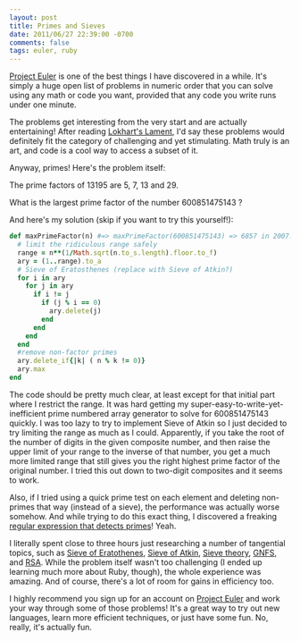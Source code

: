 ```yaml
---
layout: post
title: Primes and Sieves
date: 2011/06/27 22:39:00 -0700
comments: false
tags: euler, ruby
---
```



[Project Euler][1] is one of the best things I have discovered in a while. 
It's simply a huge open list of problems in numeric order that you can solve 
using any math or code you want, provided that any code you write runs under 
one minute.

The problems get interesting from the very start and are actually entertaining! 
After reading [Lokhart's Lament][2], I'd say these problems would definitely 
fit the category of challenging and yet stimulating. Math truly is an art, 
and code is a cool way to access a subset of it.


Anyway, primes! Here's the problem itself:

The prime factors of 13195 are 5, 7, 13 and 29.

What is the largest prime factor of the number 600851475143 ?

And here's my solution (skip if you want to try this yourself!):

``` ruby
def maxPrimeFactor(n) #=> maxPrimeFactor(600851475143) => 6857 in 2007.562 ms
  # limit the ridiculous range safely
  range = n**(1/Math.sqrt(n.to_s.length).floor.to_f)
  ary = (1..range).to_a
  # Sieve of Eratosthenes (replace with Sieve of Atkin?)
  for i in ary
    for j in ary
      if i != j
        if (j % i == 0)
          ary.delete(j)
        end
      end
    end
  end
  #remove non-factor primes
  ary.delete_if{|k| ( n % k != 0)}
  ary.max
end
```

The code should be pretty much clear, at least except for that initial part 
where I restrict the range. It was hard getting my super-easy-to-write-yet-inefficient 
prime numbered array generator to solve for 600851475143 quickly. I was too 
lazy to try to implement Sieve of Atkin so I just decided to try limiting the 
range as much as I could. Apparently, if you take the root of the number of 
digits in the given composite number, and then raise the upper limit of your 
range to the inverse of that number, you get a much more limited range that 
still gives you the right highest prime factor of the original number. I tried 
this out down to two-digit composites and it seems to work.

Also, if I tried using a quick prime test on each element and deleting non-primes 
that way (instead of a sieve), the performance was actually worse somehow. 
And while trying to do this exact thing, I discovered a freaking [regular expression 
that detects primes][3]! Yeah.

I literally spent close to three hours just researching a number of tangential 
topics, such as [Sieve of Eratothenes][4], [Sieve of Atkin][5], [Sieve theory][6], 
[GNFS][7], and [RSA][8]. While the problem itself wasn't too challenging (I 
ended up learning much more about Ruby, though), the whole experience was amazing. 
And of course, there's a lot of room for gains in efficiency too.

I highly recommend you sign up for an account on [Project Euler][1] and work 
your way through some of those problems! It's a great way to try out new languages, 
learn more efficient techniques, or just have some fun. No, really, it's actually 
fun.



[1]: http://projecteuler.net/

[2]: https://www.facebook.com/l.php?u=http%3A%2F%2Fwww.maa.org%2Fdevlin%2FLockhartsLament.pdf&h=dba0d

[3]: http://www.noulakaz.net/weblog/2007/03/18/a-regular-expression-to-check-for-prime-numbers/

[4]: http://en.wikipedia.org/wiki/Sieve_of_Eratosthenes

[5]: http://en.wikipedia.org/wiki/Sieve_of_Atkin

[6]: http://en.wikipedia.org/wiki/Sieve_theory

[7]: http://en.wikipedia.org/wiki/GNFS

[8]: http://en.wikipedia.org/wiki/RSA
